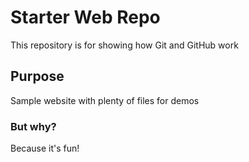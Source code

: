 # Starter Web Repo

This repository is for showing how Git and GitHub work

## Purpose

Sample website with plenty of files for demos

### But why?

Because it's fun!